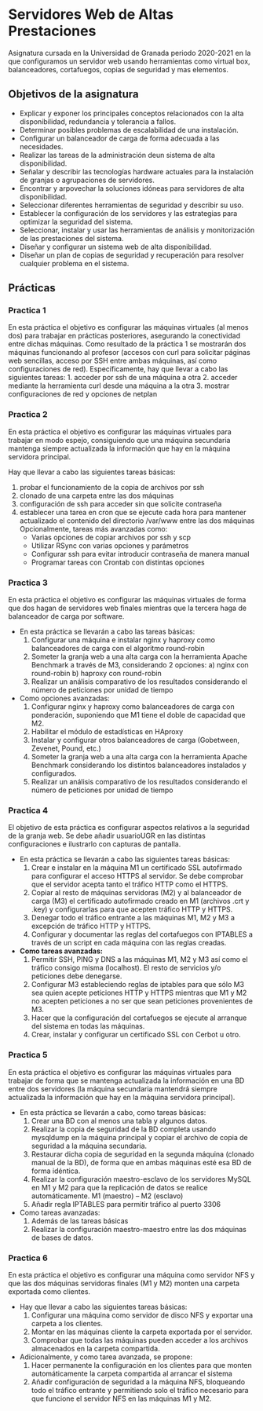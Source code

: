 # Servidores Web de Altas Prestaciones
Asignatura cursada en la Universidad de Granada periodo 2020-2021 en la que configuramos un servidor web usando herramientas como virtual box, balanceadores, cortafuegos, copias de seguridad y mas elementos.

## Objetivos de la asignatura
* Explicar y exponer los principales conceptos relacionados con la alta disponibilidad, redundancia y tolerancia a fallos.
* Determinar posibles problemas de escalabilidad de una instalación.
* Configurar un balanceador de carga de forma adecuada a las necesidades.
* Realizar las tareas de la administración deun sistema de alta disponibilidad.
* Señalar y describir las tecnologías hardware actuales para la instalación de granjas o agrupaciones de servidores.
* Encontrar y arpovechar la soluciones idóneas para servidores de alta disponibilidad.
* Seleccionar diferentes herramientas de seguridad y describir su uso.
* Establecer la configuración de los servidores y las estrategias para optimizar la seguridad del sistema.
* Seleccionar, instalar  y usar las herramientas de análisis y monitorización de las prestaciones del sistema.
* Diseñar y configurar un sistema web de alta disponibilidad.
* Diseñar un plan de copias de seguridad y recuperación para resolver cualquier problema en el sistema.

## Prácticas
### Practica 1
En esta práctica el objetivo es configurar las máquinas virtuales (al menos dos) para
trabajar en prácticas posteriores, asegurando la conectividad entre dichas máquinas.
Como resultado de la práctica 1 se mostrarán dos máquinas funcionando al profesor
(accesos con curl para solicitar páginas web sencillas, acceso por SSH entre ambas
máquinas, así como configuraciones de red).
Específicamente, hay que llevar a cabo las siguientes tareas:
    1. acceder por ssh de una máquina a otra
    2. acceder mediante la herramienta curl desde una máquina a la otra
    3. mostrar configuraciones de red y opciones de netplan

### Practica 2
En esta práctica el objetivo es configurar las máquinas virtuales para trabajar en modo
espejo, consiguiendo que una máquina secundaria mantenga siempre actualizada la
información que hay en la máquina servidora principal.

Hay que llevar a cabo las siguientes tareas básicas:
1. probar el funcionamiento de la copia de archivos por ssh
2. clonado de una carpeta entre las dos máquinas
3. configuración de ssh para acceder sin que solicite contraseña
4. establecer una tarea en cron que se ejecute cada hora para mantener
actualizado el contenido del directorio /var/www entre las dos máquinas
Opcionalmente, tareas más avanzadas como:
    * Varias opciones de copiar archivos por ssh y scp
    * Utilizar RSync con varias opciones y parámetros
    * Configurar ssh para evitar introducir contraseña de manera manual
    * Programar tareas con Crontab con distintas opciones


### Practica 3
En esta práctica el objetivo es configurar las máquinas virtuales de forma que dos hagan
de servidores web finales mientras que la tercera haga de balanceador de carga por
software.
* En esta práctica se llevarán a cabo las tareas básicas:
    1. Configurar una máquina e instalar nginx y haproxy como balanceadores de carga con el algoritmo round-robin
    2. Someter la granja web a una alta carga con la herramienta Apache Benchmark a través de M3, considerando 2 opciones:
        a) nginx con round-robin
        b) haproxy con round-robin
    3. Realizar un análisis comparativo de los resultados considerando el número de peticiones por unidad de tiempo
* Como opciones avanzadas:
    1. Configurar nginx y haproxy como balanceadores de carga con ponderación, suponiendo que M1 tiene el doble de capacidad que M2.
    2. Habilitar el módulo de estadísticas en HAproxy
    3. Instalar y configurar otros balanceadores de carga (Gobetween, Zevenet, Pound, etc.)
    4. Someter la granja web a una alta carga con la herramienta Apache Benchmark considerando los distintos balanceadores instalados y configurados.
    5. Realizar un análisis comparativo de los resultados considerando el número de peticiones por unidad de tiempo

### Practica 4
El objetivo de esta práctica es configurar aspectos relativos a la seguridad de la granja web. Se debe añadir usuarioUGR en las distintas configuraciones e ilustrarlo con capturas de pantalla.
* En esta práctica se llevarán a cabo las siguientes tareas básicas:
    1. Crear e instalar en la máquina M1 un certificado SSL autofirmado para configurar el acceso HTTPS al servidor. Se debe comprobar que el servidor acepta tanto el tráfico HTTP como el HTTPS.
    2. Copiar al resto de máquinas servidoras (M2) y al balanceador de carga (M3) el certificado autofirmado creado en M1 (archivos .crt y .key) y configurarlas para que acepten tráfico HTTP y HTTPS.
    3. Denegar todo el tráfico entrante a las máquinas M1, M2 y M3 a excepción de tráfico HTTP y HTTPS.
    4. Configurar y documentar las reglas del cortafuegos con IPTABLES a través de un script en cada máquina con las reglas creadas.
* **Como tareas avanzadas:**
    1. Permitir SSH, PING y DNS a las máquinas M1, M2 y M3 así como el tráfico consigo misma (localhost). El resto de servicios y/o peticiones debe denegarse.
    2. Configurar M3 estableciendo reglas de iptables para que sólo M3 sea quien acepte peticiones HTTP y HTTPS mientras que M1 y M2 no acepten peticiones a no ser que sean peticiones provenientes de M3.
    3. Hacer que la configuración del cortafuegos se ejecute al arranque del sistema en todas las máquinas.
    4. Crear, instalar y configurar un certificado SSL con Cerbot u otro.

### Practica 5
En esta práctica el objetivo es configurar las máquinas virtuales para trabajar de forma que se mantenga actualizada la información en una BD entre dos servidores (la máquina secundaria mantendrá siempre actualizada la información que hay en la máquina servidora principal).
* En esta práctica se llevarán a cabo, como tareas básicas:
    1. Crear una BD con al menos una tabla y algunos datos.
    2. Realizar la copia de seguridad de la BD completa usando mysqldump en la máquina principal y copiar el archivo de copia de seguridad a la máquina secundaria.
    3. Restaurar dicha copia de seguridad en la segunda máquina (clonado manual de la BD), de forma que en ambas máquinas esté esa BD de forma idéntica.
    4. Realizar la configuración maestro-esclavo de los servidores MySQL en M1 y M2 para que la replicación de datos se realice automáticamente. M1 (maestro) – M2 (esclavo)
    5. Añadir regla IPTABLES para permitir tráfico al puerto 3306
* Como tareas avanzadas:
    1. Además de las tareas básicas
    2. Realizar la configuración maestro-maestro entre las dos máquinas de bases de datos.

### Practica 6
En esta práctica el objetivo es configurar una máquina como servidor NFS y que las dos máquinas servidoras finales (M1 y M2) monten una carpeta exportada como clientes.
* Hay que llevar a cabo las siguientes tareas básicas:
    1. Configurar una máquina como servidor de disco NFS y exportar una carpeta a los clientes.
    2. Montar en las máquinas cliente la carpeta exportada por el servidor.
    3. Comprobar que todas las máquinas pueden acceder a los archivos almacenados en la carpeta compartida.
* Adicionalmente, y como tarea avanzada, se propone:
    1. Hacer permanente la configuración en los clientes para que monten automáticamente la carpeta compartida al arrancar el sistema
    2. Añadir configuración de seguridad a la máquina NFS, bloqueando todo el tráfico entrante y permitiendo solo el tráfico necesario para que funcione el servidor NFS en las máquinas M1 y M2.
    
